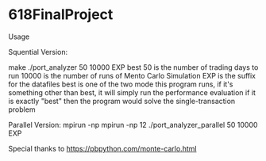 # 618FinalProject

Usage

Squential Version:

make
./port_analyzer 50 10000 EXP best
50 is the number of trading days to run
10000 is the number of runs of Mento Carlo Simulation
EXP is the suffix for the datafiles
best is one of the two mode this program runs, if it's something other than best, it will simply run the performance evaluation
if it is exactly "best" then the program would solve the single-transaction problem

Parallel Version:
mpirun -np mpirun -np 12 ./port_analyzer_parallel 50 10000 EXP

Special thanks to 
https://pbpython.com/monte-carlo.html
